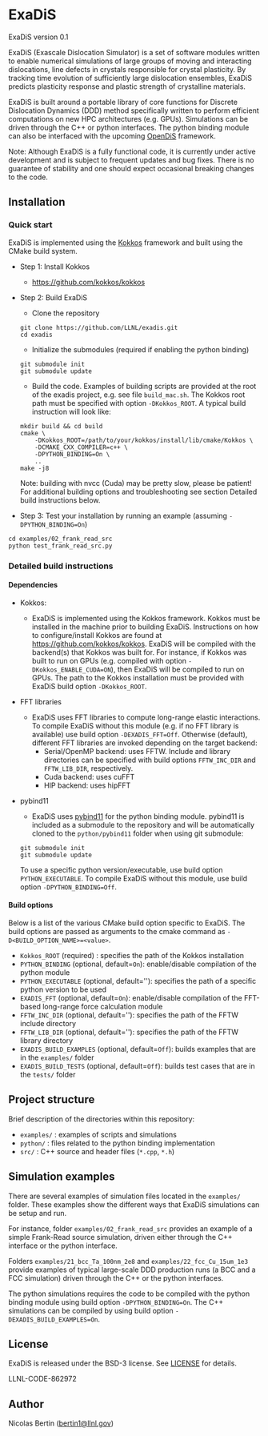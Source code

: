 # ExaDiS

ExaDiS version 0.1

ExaDiS (Exascale Dislocation Simulator) is a set of software modules written to enable numerical simulations of large groups of moving and interacting dislocations, line defects in crystals responsible for crystal plasticity. By tracking time evolution of sufficiently large dislocation ensembles, ExaDiS predicts plasticity response and plastic strength of crystalline materials.

ExaDiS is built around a portable library of core functions for Discrete Dislocation Dynamics (DDD) method specifically written to perform efficient computations on new HPC architectures (e.g. GPUs). Simulations can be driven through the C++ or python interfaces. The python binding module can also be interfaced with the upcoming [OpenDiS](https://github.com/opendis/) framework.

Note: Although ExaDiS is a fully functional code, it is currently under active development and is subject to frequent updates and bug fixes. There is no guarantee of stability and one should expect occasional breaking changes to the code.


## Installation

### Quick start

ExaDiS is implemented using the [Kokkos](https://kokkos.org) framework and built using the CMake build system.

* Step 1: Install Kokkos
    * https://github.com/kokkos/kokkos
      
* Step 2: Build ExaDiS
    * Clone the repository
    ```
    git clone https://github.com/LLNL/exadis.git
    cd exadis
    ```
    * Initialize the submodules (required if enabling the python binding)
    ```
    git submodule init
    git submodule update
    ```
    * Build the code. Examples of building scripts are provided at the root of the exadis project, e.g. see file `build_mac.sh`. The Kokkos root path must be specified with option `-DKokkos_ROOT`. A typical build instruction will look like:
    ```
    mkdir build && cd build
    cmake \
        -DKokkos_ROOT=/path/to/your/kokkos/install/lib/cmake/Kokkos \
        -DCMAKE_CXX_COMPILER=c++ \
        -DPYTHON_BINDING=On \
        ..
    make -j8
    ```
    Note: building with nvcc (Cuda) may be pretty slow, please be patient! 
    For additional building options and troubleshooting see section Detailed build instructions below.
    
* Step 3: Test your installation by running an example (assuming `-DPYTHON_BINDING=On`)
```
cd examples/02_frank_read_src
python test_frank_read_src.py
```

### Detailed build instructions

#### Dependencies

* Kokkos:
    * ExaDiS is implemented using the Kokkos framework. Kokkos must be installed in the machine prior to building ExaDiS. Instructions on how to configure/install Kokkos are found at https://github.com/kokkos/kokkos. ExaDiS will be compiled with the backend(s) that Kokkos was built for. For instance, if Kokkos was built to run on GPUs (e.g. compiled with option `-DKokkos_ENABLE_CUDA=ON`), then ExaDiS will be compiled to run on GPUs. The path to the Kokkos installation must be provided with ExaDiS build option `-DKokkos_ROOT`.
* FFT libraries
    * ExaDiS uses FFT libraries to compute long-range elastic interactions. To compile ExaDiS without this module (e.g. if no FFT library is available) use build option `-DEXADIS_FFT=Off`. Otherwise (default), different FFT libraries are invoked depending on the target backend:
        * Serial/OpenMP backend: uses FFTW. Include and library directories can be specified with build options `FFTW_INC_DIR` and `FFTW_LIB_DIR`, respectively.
        * Cuda backend: uses cuFFT
        * HIP backend: uses hipFFT
        
* pybind11
    * ExaDiS uses [pybind11](https://github.com/pybind/pybind11) for the python binding module. pybind11 is included as a submodule to the repository and will be automatically cloned to the `python/pybind11` folder when using git submodule:
    ```
    git submodule init
    git submodule update
    ```
    To use a specific python version/executable, use build option `PYTHON_EXECUTABLE`.
    To compile ExaDiS without this module, use build option `-DPYTHON_BINDING=Off`.


#### Build options

Below is a list of the various CMake build option specific to ExaDiS. The build options are passed as arguments to the cmake command as `-D<BUILD_OPTION_NAME>=<value>`.

* `Kokkos_ROOT` (required) : specifies the path of the Kokkos installation
* `PYTHON_BINDING` (optional, default=`On`): enable/disable compilation of the python module
* `PYTHON_EXECUTABLE` (optional, default=''): specifies the path of a specific python version to be used
* `EXADIS_FFT` (optional, default=`On`): enable/disable compilation of the FFT-based long-range force calculation module
* `FFTW_INC_DIR` (optional, default=''): specifies the path of the FFTW include directory
* `FFTW_LIB_DIR` (optional, default=''): specifies the path of the FFTW library directory
* `EXADIS_BUILD_EXAMPLES` (optional, default=`Off`): builds examples that are in the `examples/` folder
* `EXADIS_BUILD_TESTS` (optional, default=`Off`): builds test cases that are in the `tests/` folder


## Project structure

Brief description of the directories within this repository:

* `examples/` : examples of scripts and simulations
* `python/` : files related to the python binding implementation
* `src/` : C++ source and header files (`*.cpp`, `*.h`)

## Simulation examples

There are several examples of simulation files located in the `examples/` folder. These examples show the different ways that ExaDiS simulations can be setup and run.

For instance, folder `examples/02_frank_read_src` provides an example of a simple Frank-Read source simulation, driven either through the C++ interface or the python interface. 

Folders `examples/21_bcc_Ta_100nm_2e8` and `examples/22_fcc_Cu_15um_1e3` provide examples of typical large-scale DDD production runs (a BCC and a FCC simulation) driven through the C++ or the python interfaces.

The python simulations requires the code to be compiled with the python binding module using build option `-DPYTHON_BINDING=On`. The C++ simulations can be compiled by using build option `-DEXADIS_BUILD_EXAMPLES=On`.


## License

ExaDiS is released under the BSD-3 license. See [LICENSE](LICENSE) for details.

LLNL-CODE-862972


## Author
Nicolas Bertin (bertin1@llnl.gov)
